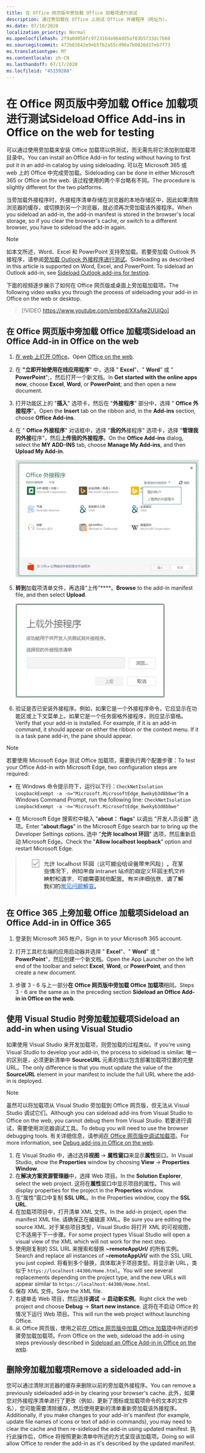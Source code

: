 ```yaml
---
title: 在 Office 网页版中旁加载 Office 加载项进行测试
description: 通过旁加载在 Office 上测试 Office 外接程序（网址为）。
ms.date: 07/10/2020
localization_priority: Normal
ms.openlocfilehash: 2f9a0d058fc972316da964dd5af03b5733dc7b60
ms.sourcegitcommit: 472b81642e9eb5fb2a55cd98a7b0826d37eb7f73
ms.translationtype: MT
ms.contentlocale: zh-CN
ms.lasthandoff: 07/17/2020
ms.locfileid: "45159288"
---
```

# <a name="sideload-office-add-ins-in-office-on-the-web-for-testing"></a><span data-ttu-id="fc9e2-103">在 Office 网页版中旁加载 Office 加载项进行测试</span><span class="sxs-lookup"><span data-stu-id="fc9e2-103">Sideload Office Add-ins in Office on the web for testing</span></span>

<span data-ttu-id="fc9e2-104">可以通过使用旁加载来安装 Office 加载项以供测试，而无需先将它添加到加载项目录中。</span><span class="sxs-lookup"><span data-stu-id="fc9e2-104">You can install an Office Add-in for testing without having to first put it in an add-in catalog by using sideloading.</span></span> <span data-ttu-id="fc9e2-105">可以在 Microsoft 365 或 web 上的 Office 中完成旁加载。</span><span class="sxs-lookup"><span data-stu-id="fc9e2-105">Sideloading can be done in either Microsoft 365 or Office on the web.</span></span> <span data-ttu-id="fc9e2-106">该过程使用的两个平台略有不同。</span><span class="sxs-lookup"><span data-stu-id="fc9e2-106">The procedure is slightly different for the two platforms.</span></span>

<span data-ttu-id="fc9e2-107">当旁加载外接程序时，外接程序清单存储在浏览器的本地存储区中，因此如果清除浏览器的缓存，或切换到另一个浏览器，就必须再次旁加载该外接程序。</span><span class="sxs-lookup"><span data-stu-id="fc9e2-107">When you sideload an add-in, the add-in manifest is stored in the browser's local storage, so if you clear the browser's cache, or switch to a different browser, you have to sideload the add-in again.</span></span>

> [!NOTE]
> <span data-ttu-id="fc9e2-p102">如本文所述，Word、Excel 和 PowerPoint 支持旁加载。若要旁加载 Outlook 外接程序，请参阅[旁加载 Outlook 外接程序进行测试](../outlook/sideload-outlook-add-ins-for-testing.md)。</span><span class="sxs-lookup"><span data-stu-id="fc9e2-p102">Sideloading as described in this article is supported on Word, Excel, and PowerPoint. To sideload an Outlook add-in, see [Sideload Outlook add-ins for testing](../outlook/sideload-outlook-add-ins-for-testing.md).</span></span>

<span data-ttu-id="fc9e2-110">下面的视频逐步展示了如何在 Office 网页版或桌面上旁加载加载项。</span><span class="sxs-lookup"><span data-stu-id="fc9e2-110">The following video walks you through the process of sideloading your add-in in Office on the web or desktop.</span></span>

> [!VIDEO https://www.youtube.com/embed/XXsAw2UUiQo]

## <a name="sideload-an-office-add-in-in-office-on-the-web"></a><span data-ttu-id="fc9e2-111">在 Office 网页版中旁加载 Office 加载项</span><span class="sxs-lookup"><span data-stu-id="fc9e2-111">Sideload an Office Add-in in Office on the web</span></span>

1. <span data-ttu-id="fc9e2-112">[在 web 上打开 Office](https://office.live.com/)。</span><span class="sxs-lookup"><span data-stu-id="fc9e2-112">Open [Office on the web](https://office.live.com/).</span></span>

2. <span data-ttu-id="fc9e2-113">在 **"立即开始使用在线应用程序**" 中，选择 " **Excel**"、" **Word**" 或 " **PowerPoint**";，然后打开一个新文档。</span><span class="sxs-lookup"><span data-stu-id="fc9e2-113">In **Get started with the online apps now**, choose **Excel**, **Word**, or **PowerPoint**; and then open a new document.</span></span>

3. <span data-ttu-id="fc9e2-114">打开功能区上的 "**插入**" 选项卡，然后在 "**外接程序**" 部分中，选择 " **Office 外接程序**"。</span><span class="sxs-lookup"><span data-stu-id="fc9e2-114">Open the **Insert** tab on the ribbon and, in the **Add-ins** section, choose **Office Add-ins**.</span></span>

4. <span data-ttu-id="fc9e2-115">在 " **Office 外接程序**" 对话框中，选择 "**我的外**接程序" 选项卡，选择 "**管理我的外接**程序"，然后**上传我的外接程序**。</span><span class="sxs-lookup"><span data-stu-id="fc9e2-115">On the **Office Add-ins** dialog, select the **MY ADD-INS** tab, choose **Manage My Add-ins**, and then **Upload My Add-in**.</span></span>

    ![“Office 加载项”对话框，右上方有“管理我的加载项”下拉列表，其中有下拉选项“上传我的加载项”](../images/office-add-ins-my-account.png)

5. <span data-ttu-id="fc9e2-117">**转到**加载项清单文件，再选择“上传”\*\*\*\*。</span><span class="sxs-lookup"><span data-stu-id="fc9e2-117">**Browse** to the add-in manifest file, and then select **Upload**.</span></span>

    ![带浏览、上载和取消按钮的上载外接程序对话框。](../images/upload-add-in.png)

6. <span data-ttu-id="fc9e2-p103">验证是否已安装外接程序。例如，如果它是一个外接程序命令，它应显示在功能区或上下文菜单上。如果它是一个任务窗格外接程序，则应显示窗格。</span><span class="sxs-lookup"><span data-stu-id="fc9e2-p103">Verify that your add-in is installed. For example, if it is an add-in command, it should appear on either the ribbon or the context menu. If it is a task pane add-in, the pane should appear.</span></span>

> [!NOTE]
><span data-ttu-id="fc9e2-122">若要使用 Microsoft Edge 测试 Office 加载项，需要执行两个配置步骤：</span><span class="sxs-lookup"><span data-stu-id="fc9e2-122">To test your Office Add-in with Microsoft Edge, two configuration steps are required:</span></span> 
>
> - <span data-ttu-id="fc9e2-123">在 Windows 命令提示符下，运行以下行：`CheckNetIsolation LoopbackExempt -a -n="Microsoft.MicrosoftEdge_8wekyb3d8bbwe"`</span><span class="sxs-lookup"><span data-stu-id="fc9e2-123">In a Windows Command Prompt, run the following line: `CheckNetIsolation LoopbackExempt -a -n="Microsoft.MicrosoftEdge_8wekyb3d8bbwe"`</span></span>
>
> - <span data-ttu-id="fc9e2-124">在 Microsoft Edge 搜索栏中输入 "**about： flags**" 以调出 "开发人员设置" 选项。</span><span class="sxs-lookup"><span data-stu-id="fc9e2-124">Enter "**about:flags**" in the Microsoft Edge search bar to bring up the Developer Settings options.</span></span>  <span data-ttu-id="fc9e2-125">选中 "**允许 localhost 环回**" 选项，然后重新启动 Microsoft Edge。</span><span class="sxs-lookup"><span data-stu-id="fc9e2-125">Check the "**Allow localhost loopback**" option and restart Microsoft Edge.</span></span>

>    ![Microsoft Edge 的“允许使用 localhost 环回”选项（该复选框已选中）。](../images/allow-localhost-loopback.png)

## <a name="sideload-an-office-add-in-in-office-365"></a><span data-ttu-id="fc9e2-127">在 Office 365 上旁加载 Office 加载项</span><span class="sxs-lookup"><span data-stu-id="fc9e2-127">Sideload an Office Add-in in Office 365</span></span>

1. <span data-ttu-id="fc9e2-128">登录到 Microsoft 365 帐户。</span><span class="sxs-lookup"><span data-stu-id="fc9e2-128">Sign in to your Microsoft 365 account.</span></span>

2. <span data-ttu-id="fc9e2-129">打开工具栏左端的应用启动器并选择 " **Excel**"、" **Word**" 或 " **PowerPoint**"，然后创建一个新文档。</span><span class="sxs-lookup"><span data-stu-id="fc9e2-129">Open the App Launcher on the left end of the toolbar and select **Excel**, **Word**, or **PowerPoint**, and then create a new document.</span></span>

3. <span data-ttu-id="fc9e2-130">步骤 3 - 6 与上一部分**在 Office 网页版中旁加载 Office 加载项**相同。</span><span class="sxs-lookup"><span data-stu-id="fc9e2-130">Steps 3 - 6 are the same as in the preceding section **Sideload an Office Add-in in Office on the web**.</span></span>

## <a name="sideload-an-add-in-when-using-visual-studio"></a><span data-ttu-id="fc9e2-131">使用 Visual Studio 时旁加载加载项</span><span class="sxs-lookup"><span data-stu-id="fc9e2-131">Sideload an add-in when using Visual Studio</span></span>

<span data-ttu-id="fc9e2-132">如果使用 Visual Studio 来开发加载项，则旁加载的过程类似。</span><span class="sxs-lookup"><span data-stu-id="fc9e2-132">If you're using Visual Studio to develop your add-in, the process to sideload is similar.</span></span> <span data-ttu-id="fc9e2-133">唯一的区别是，必须更新清单中 **SourceURL** 元素的值以包含部署加载项位置的完整 URL。</span><span class="sxs-lookup"><span data-stu-id="fc9e2-133">The only difference is that you must update the value of the **SourceURL** element in your manifest to include the full URL where the add-in is deployed.</span></span>

> [!NOTE]
> <span data-ttu-id="fc9e2-134">虽然可以将加载项从 Visual Studio 旁加载到 Office 网页版，但无法从 Visual Studio 调试它们。</span><span class="sxs-lookup"><span data-stu-id="fc9e2-134">Although you can sideload add-ins from Visual Studio to Office on the web, you cannot debug them from Visual Studio.</span></span> <span data-ttu-id="fc9e2-135">若要进行调试，需要使用浏览器调试工具。</span><span class="sxs-lookup"><span data-stu-id="fc9e2-135">To debug you will need to use the browser debugging tools.</span></span> <span data-ttu-id="fc9e2-136">有关详细信息，请参阅[在 Office 网页版中调试加载项](debug-add-ins-in-office-online.md)。</span><span class="sxs-lookup"><span data-stu-id="fc9e2-136">For more information, see [Debug add-ins in Office on the web](debug-add-ins-in-office-online.md).</span></span>

1. <span data-ttu-id="fc9e2-137">在 Visual Studio 中，通过选择**视图** -> **属性窗口**来显示**属性**窗口。</span><span class="sxs-lookup"><span data-stu-id="fc9e2-137">In Visual Studio, show the **Properties** window by choosing **View** -> **Properties Window**.</span></span>
2. <span data-ttu-id="fc9e2-138">在**解决方案资源管理器**中，选择 Web 项目。</span><span class="sxs-lookup"><span data-stu-id="fc9e2-138">In the **Solution Explorer**, select the web project.</span></span> <span data-ttu-id="fc9e2-139">这将在**属性**窗口中显示项目的属性。</span><span class="sxs-lookup"><span data-stu-id="fc9e2-139">This will display properties for the project in the **Properties** window.</span></span>
3. <span data-ttu-id="fc9e2-140">在“属性”窗口中复制 **SSL URL**。</span><span class="sxs-lookup"><span data-stu-id="fc9e2-140">In the Properties window, copy the **SSL URL**.</span></span>
4. <span data-ttu-id="fc9e2-141">在加载项项目中，打开清单 XML 文件。</span><span class="sxs-lookup"><span data-stu-id="fc9e2-141">In the add-in project, open the manifest XML file.</span></span> <span data-ttu-id="fc9e2-142">请确保正在编辑源 XML。</span><span class="sxs-lookup"><span data-stu-id="fc9e2-142">Be sure you are editing the source XML.</span></span> <span data-ttu-id="fc9e2-143">对于某些项目类型，Visual Studio 将打开 XML 的可视视图，它不适用于下一步骤。</span><span class="sxs-lookup"><span data-stu-id="fc9e2-143">For some project types Visual Studio will open a visual view of the XML which will not work for the next step.</span></span>
5. <span data-ttu-id="fc9e2-144">使用刚复制的 SSL URL 来搜索和替换 **~remoteAppUrl/** 的所有实例。</span><span class="sxs-lookup"><span data-stu-id="fc9e2-144">Search and replace all instances of **~remoteAppUrl/** with the SSL URL you just copied.</span></span> <span data-ttu-id="fc9e2-145">将看到多个替换，具体取决于项目类型。将显示新 URL，类似于 `https://localhost:44300/Home.html`。</span><span class="sxs-lookup"><span data-stu-id="fc9e2-145">You will see several replacements depending on the project type, and the new URLs will appear similar to `https://localhost:44300/Home.html`.</span></span>
6. <span data-ttu-id="fc9e2-146">保存 XML 文件。</span><span class="sxs-lookup"><span data-stu-id="fc9e2-146">Save the XML file.</span></span>
7. <span data-ttu-id="fc9e2-147">右键单击 Web 项目，然后选择**调试** -> **启动新实例**。</span><span class="sxs-lookup"><span data-stu-id="fc9e2-147">Right click the web project and choose **Debug** -> **Start new instance**.</span></span> <span data-ttu-id="fc9e2-148">这将在不启动 Office 的情况下运行 Web 项目。</span><span class="sxs-lookup"><span data-stu-id="fc9e2-148">This will run the web project without launching Office.</span></span>
8. <span data-ttu-id="fc9e2-149">从 Office 网页版，使用之前[在 Office 网页版中加载 Office 加载项](#sideload-an-office-add-in-in-office-on-the-web)中所述的步骤旁加载加载项。</span><span class="sxs-lookup"><span data-stu-id="fc9e2-149">From Office on the web, sideload the add-in using steps previously described in [Sideload an Office Add-in in Office on the web](#sideload-an-office-add-in-in-office-on-the-web).</span></span>

## <a name="remove-a-sideloaded-add-in"></a><span data-ttu-id="fc9e2-150">删除旁加载加载项</span><span class="sxs-lookup"><span data-stu-id="fc9e2-150">Remove a sideloaded add-in</span></span>

<span data-ttu-id="fc9e2-151">您可以通过清除浏览器的缓存来删除以前的旁加载外接程序。</span><span class="sxs-lookup"><span data-stu-id="fc9e2-151">You can remove a previously sideloaded add-in by clearing your browser's cache.</span></span> <span data-ttu-id="fc9e2-152">此外，如果您对外接程序清单进行了更改（例如，更新了图标或加载项命令的文本的文件名），您可能需要清除缓存，然后使用更新的清单重新旁加载该外接程序。</span><span class="sxs-lookup"><span data-stu-id="fc9e2-152">Additionally, if you make changes to your add-in's manifest (for example, update file names of icons or text of add-in commands), you may need to clear the cache and then re-sideload the add-in using updated manifest.</span></span> <span data-ttu-id="fc9e2-153">执行此操作后，Office 将按照更新清单中所述的方式呈现该加载项。</span><span class="sxs-lookup"><span data-stu-id="fc9e2-153">Doing so will allow Office to render the add-in as it's described by the updated manifest.</span></span>
